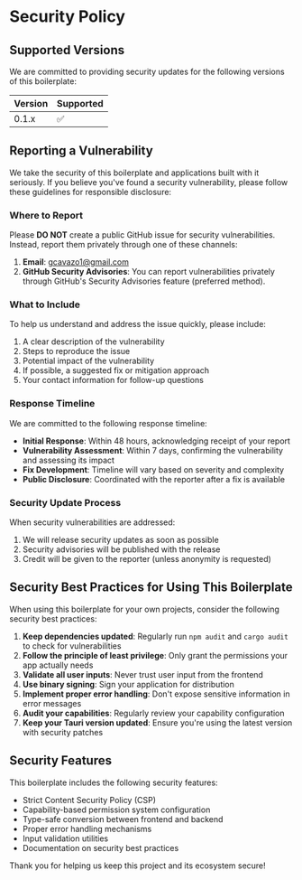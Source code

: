 # Security Policy

## Supported Versions

We are committed to providing security updates for the following versions of this boilerplate:

| Version | Supported          |
| ------- | ------------------ |
| 0.1.x   | :white_check_mark: |

## Reporting a Vulnerability

We take the security of this boilerplate and applications built with it seriously. If you believe you've found a security vulnerability, please follow these guidelines for responsible disclosure:

### Where to Report

Please **DO NOT** create a public GitHub issue for security vulnerabilities. Instead, report them privately through one of these channels:

1. **Email**: gcavazo1@gmail.com
2. **GitHub Security Advisories**: You can report vulnerabilities privately through GitHub's Security Advisories feature (preferred method).

### What to Include

To help us understand and address the issue quickly, please include:

1. A clear description of the vulnerability
2. Steps to reproduce the issue
3. Potential impact of the vulnerability
4. If possible, a suggested fix or mitigation approach
5. Your contact information for follow-up questions

### Response Timeline

We are committed to the following response timeline:

- **Initial Response**: Within 48 hours, acknowledging receipt of your report
- **Vulnerability Assessment**: Within 7 days, confirming the vulnerability and assessing its impact
- **Fix Development**: Timeline will vary based on severity and complexity
- **Public Disclosure**: Coordinated with the reporter after a fix is available

### Security Update Process

When security vulnerabilities are addressed:

1. We will release security updates as soon as possible
2. Security advisories will be published with the release
3. Credit will be given to the reporter (unless anonymity is requested)

## Security Best Practices for Using This Boilerplate

When using this boilerplate for your own projects, consider the following security best practices:

1. **Keep dependencies updated**: Regularly run `npm audit` and `cargo audit` to check for vulnerabilities
2. **Follow the principle of least privilege**: Only grant the permissions your app actually needs
3. **Validate all user inputs**: Never trust user input from the frontend
4. **Use binary signing**: Sign your application for distribution
5. **Implement proper error handling**: Don't expose sensitive information in error messages
6. **Audit your capabilities**: Regularly review your capability configuration
7. **Keep your Tauri version updated**: Ensure you're using the latest version with security patches

## Security Features

This boilerplate includes the following security features:

- Strict Content Security Policy (CSP)
- Capability-based permission system configuration
- Type-safe conversion between frontend and backend
- Proper error handling mechanisms
- Input validation utilities
- Documentation on security best practices

Thank you for helping us keep this project and its ecosystem secure! 

